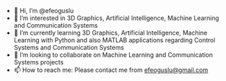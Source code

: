 - 👋 Hi, I’m @efeoguslu
- 👀 I’m interested in 3D Graphics, Artificial Intelligence, Machine Learning and Communication Systems
- 🌱 I’m currently learning 3D Graphics, Artificial Intelligence, Machine Learning with Python and also MATLAB applications regarding Control Systems and Communication Systems
- 💞️ I’m looking to collaborate on Machine Learning and Communication Systems projects
- 📫 How to reach me: Please contact me from efeoguslu@gmail.com

<!---
efeoguslu/efeoguslu is a ✨ special ✨ repository because its `README.md` (this file) appears on your GitHub profile.
You can click the Preview link to take a look at your changes.
--->

